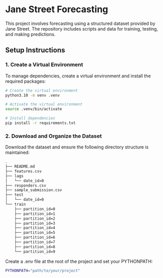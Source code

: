 # Jane Street Forecasting

This project involves forecasting using a structured dataset provided by Jane Street. The repository includes scripts and data for training, testing, and making predictions.

## Setup Instructions

### 1. Create a Virtual Environment

To manage dependencies, create a virtual environment and install the required packages:

```bash
# Create the virtual environment
python3.10 -m venv .venv

# Activate the virtual environment
source .venv/bin/activate

# Install dependencies
pip install -r requirements.txt
```

### 2. Download and Organize the Dataset

Download the dataset and ensure the following directory structure is maintained:

```bash
.
├── README.md
├── features.csv
├── lags
│   └── date_id=0
├── responders.csv
├── sample_submission.csv
├── test
│   └── date_id=0
└── train
    ├── partition_id=0
    ├── partition_id=1
    ├── partition_id=2
    ├── partition_id=3
    ├── partition_id=4
    ├── partition_id=5
    ├── partition_id=6
    ├── partition_id=7
    ├── partition_id=8
    └── partition_id=9
```

Create a .env file at the root of the project and set your PYTHONPATH:

```bash
PYTHONPATH="path/to/your/project"
```
